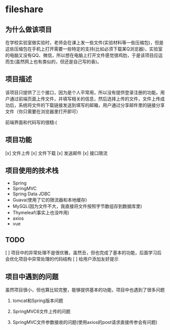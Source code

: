 # fileshare
## 为什么做该项目
在学校实验室做实验时，老师会在课上发一些文件(实验材料等一些压缩包)，但是这些压缩包在手机上打开需要一些特定的支持(比如必须下载某Q浏览器)，实验室的电脑又没有QQ、微信，所以想在电脑上打开文件感觉很鸡肋，于是该项目应运而生(虽然网上也有类似的，但还是自己写的香)。

## 项目描述
该项目只提供了三个接口，因为是个人平常用，所以没有提供登录注册的功能。用户通过前端页面上传文件，并填写相关的信息，然后选择上传的文件，文件上传成功后，系统将文件的下载链接发送到填写的邮箱，用户通过分享邮件里的链接分享文件（你只需要在浏览器里打开即可）

前端界面和代码写的很糙:(
## 项目功能
[x] 文件上传
[x] 文件下载
[x] 发送邮件
[x] 接口限流

## 项目使用的技术栈
- Spring
- SpringMVC
- Spring Data JDBC
- Guava(使用了它的限流器和本地缓存)
- MySQL(因为文件不大，我直接将文件按照字节数组存到数据库里)
- Thymeleaf(事实上也没咋用)
- axios
- vue
## TODO

[ ] 项目中的异常处理不是很优雅，虽然丑，但也完成了基本的功能，后面学习后会优化项目中异常处理的代码结构
[ ] 给用户添加友好提示

## 项目中遇到的问题

虽然项目很小，但也算比较完整，能够提供基本的功能，项目中也遇到了很多问题

1. tomcat和Spring版本问题

2. SpringMVC6文件上传的问题
    
3. SpringMVC文件参数接收的问题(使用axios的post请求直接传参会有问题)